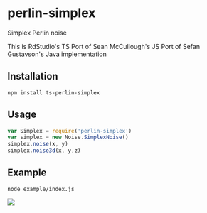 perlin-simplex
==============

Simplex Perlin noise

This is RdStudio's TS Port of Sean McCullough's JS Port of Sefan Gustavson's Java implementation

## Installation ##

    npm install ts-perlin-simplex

## Usage ##

```js
var Simplex = require('perlin-simplex')
var simplex = new Noise.SimplexNoise()
simplex.noise(x, y)
simplex.noise3d(x, y,z)
```

## Example ##

    node example/index.js

![](http://i.imgur.com/glsoFnH.png)
